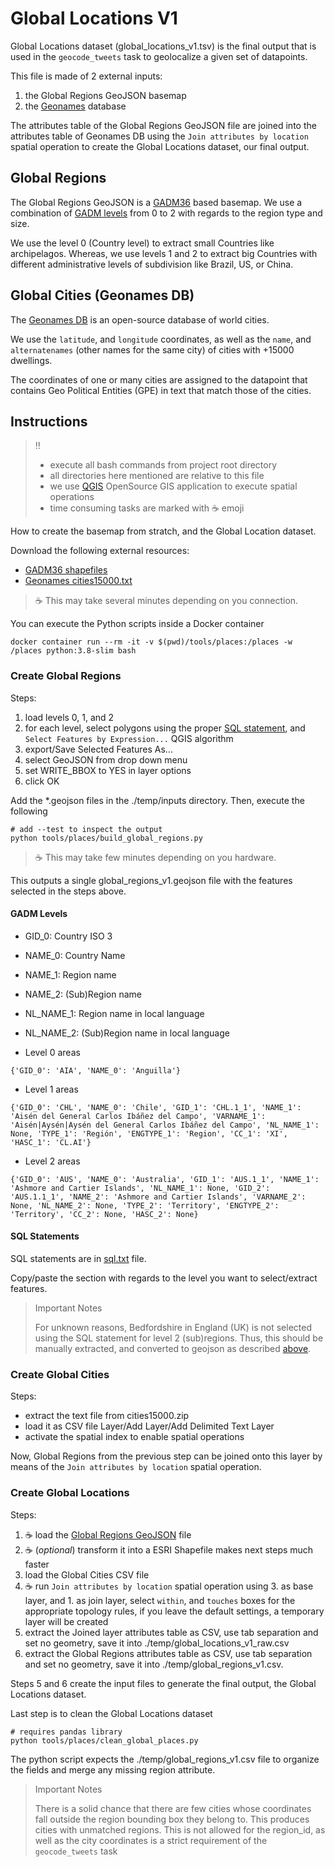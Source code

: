# Global Locations V1

Global Locations dataset (global_locations_v1.tsv) is the final output
that is used in the `geocode_tweets` task to geolocalize a given set of datapoints.

This file is made of 2 external inputs:
1. the Global Regions GeoJSON basemap 
2. the [Geonames](http://www.geonames.org/) database

The attributes table of the Global Regions GeoJSON file are joined into the attributes
table of Geonames DB using the `Join attributes by location` spatial operation to create
the Global Locations dataset, our final output.


## Global Regions

The Global Regions GeoJSON is a [GADM36](https://gadm.org/data.html) based basemap.
We use a combination of [GADM levels](#GADM-Levels) from 0 to 2 with regards to the
region type and size.

We use the level 0 (Country level) to extract small Countries like archipelagos.
Whereas, we use levels 1 and 2 to extract big Countries with different administrative levels
of subdivision like Brazil, US, or China.


## Global Cities (Geonames DB)

The [Geonames DB](https://download.geonames.org/export/dump/) is an open-source
database of world cities.

We use the `latitude`, and `longitude` coordinates, as well as the `name`, and
`alternatenames` (other names for the same city) of cities with +15000 dwellings.

The coordinates of one or many cities are assigned to the datapoint that contains
Geo Political Entities (GPE) in text that match those of the cities.


## Instructions

> :bangbang:
> * execute all bash commands from project root directory
> * all directories here mentioned are relative to this file
> * we use [QGIS](https://www.qgis.org/en/site/) OpenSource GIS application to execute spatial operations
> * time consuming tasks are marked with :coffee: emoji

How to create the basemap from stratch, and the Global Location dataset.

Download the following external resources:
* [GADM36 shapefiles](https://biogeo.ucdavis.edu/data/gadm3.6/gadm36_shp.zip)
* [Geonames cities15000.txt](https://download.geonames.org/export/dump/cities15000.zip)

> :coffee: This may take several minutes depending on you connection.

You can execute the Python scripts inside a Docker container

```shell
docker container run --rm -it -v $(pwd)/tools/places:/places -w /places python:3.8-slim bash
```

### Create Global Regions

Steps:
1. load levels 0, 1, and 2
2. for each level,
  select polygons using the proper [SQL statement](#SQL-Statements),
  and `Select Features by Expression...` QGIS algorithm
3. export/Save Selected Features As...
4. select GeoJSON from drop down menu
5. set WRITE_BBOX to YES in layer options
6. click OK

Add the *.geojson files in the ./temp/inputs directory.
Then, execute the following 

```shell
# add --test to inspect the output
python tools/places/build_global_regions.py
```

> :coffee: This may take few minutes depending on you hardware.

This outputs a single global_regions_v1.geojson file with the features selected in the steps above.


#### GADM Levels

* GID_0: Country ISO 3
* NAME_0: Country Name
* NAME_1: Region name
* NAME_2: (Sub)Region name
* NL_NAME_1: Region name in local language
* NL_NAME_2: (Sub)Region name in local language

* Level 0 areas
```example
{'GID_0': 'AIA', 'NAME_0': 'Anguilla'}
```

* Level 1 areas
```example
{'GID_0': 'CHL', 'NAME_0': 'Chile', 'GID_1': 'CHL.1_1', 'NAME_1': 'Aisén del General Carlos Ibáñez del Campo', 'VARNAME_1': 'Aisén|Aysén|Aysén del General Carlos Ibáñez del Campo', 'NL_NAME_1': None, 'TYPE_1': 'Región', 'ENGTYPE_1': 'Region', 'CC_1': 'XI', 'HASC_1': 'CL.AI'}
```

* Level 2 areas
```example
{'GID_0': 'AUS', 'NAME_0': 'Australia', 'GID_1': 'AUS.1_1', 'NAME_1': 'Ashmore and Cartier Islands', 'NL_NAME_1': None, 'GID_2': 'AUS.1.1_1', 'NAME_2': 'Ashmore and Cartier Islands', 'VARNAME_2': None, 'NL_NAME_2': None, 'TYPE_2': 'Territory', 'ENGTYPE_2': 'Territory', 'CC_2': None, 'HASC_2': None}
```

#### SQL Statements

SQL statements are in [sql.txt](sql.txt) file.

Copy/paste the section with regards to the level you want to select/extract features.

> Important Notes
>
> For unknown reasons, Bedfordshire in England (UK) is not selected using the SQL statement for level 2 (sub)regions.
> Thus, this should be manually extracted, and converted to geojson as described [above](#basemap).


### Create Global Cities

Steps:
* extract the text file from cities15000.zip
* load it as CSV file Layer/Add Layer/Add Delimited Text Layer
* activate the spatial index to enable spatial operations

Now, Global Regions from the previous step can be joined onto
this layer by means of the `Join attributes by location` spatial operation.


### Create Global Locations

Steps:
1. :coffee: load the [Global Regions GeoJSON](#create-global-regions) file
2. :coffee: (_optional_) transform it into a ESRI Shapefile makes next steps much faster
3. load the Global Cities CSV file
4. :coffee: run `Join attributes by location` spatial operation using 3. as base layer, and 1. as join layer,
   select `within`, and `touches` boxes for the appropriate topology rules,
   if you leave the default settings, a temporary layer will be created
5. extract the Joined layer attributes table as CSV,
   use tab separation and set no geometry,
   save it into ./temp/global_locations_v1_raw.csv
6. extract the Global Regions attributes table as CSV,
   use tab separation and set no geometry,
   save it into ./temp/global_regions_v1.csv.

Steps 5 and 6 create the input files to generate the final output, the Global Locations dataset.

Last step is to clean the Global Locations dataset

```shell
# requires pandas library
python tools/places/clean_global_places.py
```

The python script expects the ./temp/global_regions_v1.csv file to organize the fields
and merge any missing region attribute.

> Important Notes
>
> There is a solid chance that there are few cities whose coordinates fall outside
> the region bounding box they belong to. This produces cities with unmatched regions.
> This is not allowed for the region_id, as well as the city coordinates is a strict
> requirement of the `geocode_tweets` task

